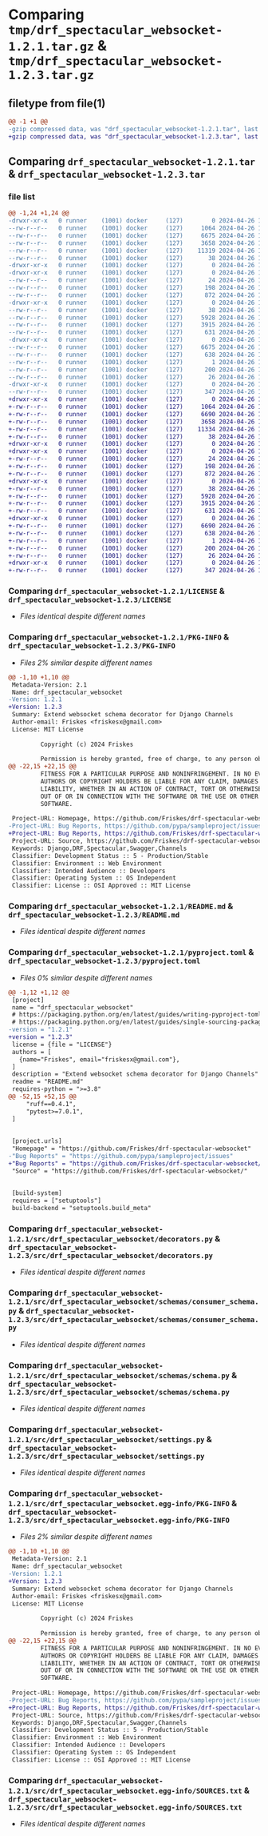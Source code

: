 # Comparing `tmp/drf_spectacular_websocket-1.2.1.tar.gz` & `tmp/drf_spectacular_websocket-1.2.3.tar.gz`

## filetype from file(1)

```diff
@@ -1 +1 @@
-gzip compressed data, was "drf_spectacular_websocket-1.2.1.tar", last modified: Fri Apr 26 18:08:09 2024, max compression
+gzip compressed data, was "drf_spectacular_websocket-1.2.3.tar", last modified: Fri Apr 26 18:26:14 2024, max compression
```

## Comparing `drf_spectacular_websocket-1.2.1.tar` & `drf_spectacular_websocket-1.2.3.tar`

### file list

```diff
@@ -1,24 +1,24 @@
-drwxr-xr-x   0 runner    (1001) docker     (127)        0 2024-04-26 18:08:09.153668 drf_spectacular_websocket-1.2.1/
--rw-r--r--   0 runner    (1001) docker     (127)     1064 2024-04-26 18:08:05.000000 drf_spectacular_websocket-1.2.1/LICENSE
--rw-r--r--   0 runner    (1001) docker     (127)     6675 2024-04-26 18:08:09.153668 drf_spectacular_websocket-1.2.1/PKG-INFO
--rw-r--r--   0 runner    (1001) docker     (127)     3658 2024-04-26 18:08:05.000000 drf_spectacular_websocket-1.2.1/README.md
--rw-r--r--   0 runner    (1001) docker     (127)    11319 2024-04-26 18:08:05.000000 drf_spectacular_websocket-1.2.1/pyproject.toml
--rw-r--r--   0 runner    (1001) docker     (127)       38 2024-04-26 18:08:09.153668 drf_spectacular_websocket-1.2.1/setup.cfg
-drwxr-xr-x   0 runner    (1001) docker     (127)        0 2024-04-26 18:08:09.145668 drf_spectacular_websocket-1.2.1/src/
-drwxr-xr-x   0 runner    (1001) docker     (127)        0 2024-04-26 18:08:09.149668 drf_spectacular_websocket-1.2.1/src/drf_spectacular_websocket/
--rw-r--r--   0 runner    (1001) docker     (127)       24 2024-04-26 18:08:05.000000 drf_spectacular_websocket-1.2.1/src/drf_spectacular_websocket/__init__.py
--rw-r--r--   0 runner    (1001) docker     (127)      198 2024-04-26 18:08:05.000000 drf_spectacular_websocket-1.2.1/src/drf_spectacular_websocket/apps.py
--rw-r--r--   0 runner    (1001) docker     (127)      872 2024-04-26 18:08:05.000000 drf_spectacular_websocket-1.2.1/src/drf_spectacular_websocket/decorators.py
-drwxr-xr-x   0 runner    (1001) docker     (127)        0 2024-04-26 18:08:09.149668 drf_spectacular_websocket-1.2.1/src/drf_spectacular_websocket/schemas/
--rw-r--r--   0 runner    (1001) docker     (127)       38 2024-04-26 18:08:05.000000 drf_spectacular_websocket-1.2.1/src/drf_spectacular_websocket/schemas/__init__.py
--rw-r--r--   0 runner    (1001) docker     (127)     5928 2024-04-26 18:08:05.000000 drf_spectacular_websocket-1.2.1/src/drf_spectacular_websocket/schemas/consumer_schema.py
--rw-r--r--   0 runner    (1001) docker     (127)     3915 2024-04-26 18:08:05.000000 drf_spectacular_websocket-1.2.1/src/drf_spectacular_websocket/schemas/schema.py
--rw-r--r--   0 runner    (1001) docker     (127)      631 2024-04-26 18:08:05.000000 drf_spectacular_websocket-1.2.1/src/drf_spectacular_websocket/settings.py
-drwxr-xr-x   0 runner    (1001) docker     (127)        0 2024-04-26 18:08:09.149668 drf_spectacular_websocket-1.2.1/src/drf_spectacular_websocket.egg-info/
--rw-r--r--   0 runner    (1001) docker     (127)     6675 2024-04-26 18:08:09.000000 drf_spectacular_websocket-1.2.1/src/drf_spectacular_websocket.egg-info/PKG-INFO
--rw-r--r--   0 runner    (1001) docker     (127)      638 2024-04-26 18:08:09.000000 drf_spectacular_websocket-1.2.1/src/drf_spectacular_websocket.egg-info/SOURCES.txt
--rw-r--r--   0 runner    (1001) docker     (127)        1 2024-04-26 18:08:09.000000 drf_spectacular_websocket-1.2.1/src/drf_spectacular_websocket.egg-info/dependency_links.txt
--rw-r--r--   0 runner    (1001) docker     (127)      200 2024-04-26 18:08:09.000000 drf_spectacular_websocket-1.2.1/src/drf_spectacular_websocket.egg-info/requires.txt
--rw-r--r--   0 runner    (1001) docker     (127)       26 2024-04-26 18:08:09.000000 drf_spectacular_websocket-1.2.1/src/drf_spectacular_websocket.egg-info/top_level.txt
-drwxr-xr-x   0 runner    (1001) docker     (127)        0 2024-04-26 18:08:09.149668 drf_spectacular_websocket-1.2.1/tests/
--rw-r--r--   0 runner    (1001) docker     (127)      347 2024-04-26 18:08:05.000000 drf_spectacular_websocket-1.2.1/tests/test_schema.py
+drwxr-xr-x   0 runner    (1001) docker     (127)        0 2024-04-26 18:26:14.873380 drf_spectacular_websocket-1.2.3/
+-rw-r--r--   0 runner    (1001) docker     (127)     1064 2024-04-26 18:26:11.000000 drf_spectacular_websocket-1.2.3/LICENSE
+-rw-r--r--   0 runner    (1001) docker     (127)     6690 2024-04-26 18:26:14.873380 drf_spectacular_websocket-1.2.3/PKG-INFO
+-rw-r--r--   0 runner    (1001) docker     (127)     3658 2024-04-26 18:26:11.000000 drf_spectacular_websocket-1.2.3/README.md
+-rw-r--r--   0 runner    (1001) docker     (127)    11334 2024-04-26 18:26:11.000000 drf_spectacular_websocket-1.2.3/pyproject.toml
+-rw-r--r--   0 runner    (1001) docker     (127)       38 2024-04-26 18:26:14.873380 drf_spectacular_websocket-1.2.3/setup.cfg
+drwxr-xr-x   0 runner    (1001) docker     (127)        0 2024-04-26 18:26:14.869380 drf_spectacular_websocket-1.2.3/src/
+drwxr-xr-x   0 runner    (1001) docker     (127)        0 2024-04-26 18:26:14.869380 drf_spectacular_websocket-1.2.3/src/drf_spectacular_websocket/
+-rw-r--r--   0 runner    (1001) docker     (127)       24 2024-04-26 18:26:11.000000 drf_spectacular_websocket-1.2.3/src/drf_spectacular_websocket/__init__.py
+-rw-r--r--   0 runner    (1001) docker     (127)      198 2024-04-26 18:26:11.000000 drf_spectacular_websocket-1.2.3/src/drf_spectacular_websocket/apps.py
+-rw-r--r--   0 runner    (1001) docker     (127)      872 2024-04-26 18:26:11.000000 drf_spectacular_websocket-1.2.3/src/drf_spectacular_websocket/decorators.py
+drwxr-xr-x   0 runner    (1001) docker     (127)        0 2024-04-26 18:26:14.873380 drf_spectacular_websocket-1.2.3/src/drf_spectacular_websocket/schemas/
+-rw-r--r--   0 runner    (1001) docker     (127)       38 2024-04-26 18:26:11.000000 drf_spectacular_websocket-1.2.3/src/drf_spectacular_websocket/schemas/__init__.py
+-rw-r--r--   0 runner    (1001) docker     (127)     5928 2024-04-26 18:26:11.000000 drf_spectacular_websocket-1.2.3/src/drf_spectacular_websocket/schemas/consumer_schema.py
+-rw-r--r--   0 runner    (1001) docker     (127)     3915 2024-04-26 18:26:11.000000 drf_spectacular_websocket-1.2.3/src/drf_spectacular_websocket/schemas/schema.py
+-rw-r--r--   0 runner    (1001) docker     (127)      631 2024-04-26 18:26:11.000000 drf_spectacular_websocket-1.2.3/src/drf_spectacular_websocket/settings.py
+drwxr-xr-x   0 runner    (1001) docker     (127)        0 2024-04-26 18:26:14.873380 drf_spectacular_websocket-1.2.3/src/drf_spectacular_websocket.egg-info/
+-rw-r--r--   0 runner    (1001) docker     (127)     6690 2024-04-26 18:26:14.000000 drf_spectacular_websocket-1.2.3/src/drf_spectacular_websocket.egg-info/PKG-INFO
+-rw-r--r--   0 runner    (1001) docker     (127)      638 2024-04-26 18:26:14.000000 drf_spectacular_websocket-1.2.3/src/drf_spectacular_websocket.egg-info/SOURCES.txt
+-rw-r--r--   0 runner    (1001) docker     (127)        1 2024-04-26 18:26:14.000000 drf_spectacular_websocket-1.2.3/src/drf_spectacular_websocket.egg-info/dependency_links.txt
+-rw-r--r--   0 runner    (1001) docker     (127)      200 2024-04-26 18:26:14.000000 drf_spectacular_websocket-1.2.3/src/drf_spectacular_websocket.egg-info/requires.txt
+-rw-r--r--   0 runner    (1001) docker     (127)       26 2024-04-26 18:26:14.000000 drf_spectacular_websocket-1.2.3/src/drf_spectacular_websocket.egg-info/top_level.txt
+drwxr-xr-x   0 runner    (1001) docker     (127)        0 2024-04-26 18:26:14.873380 drf_spectacular_websocket-1.2.3/tests/
+-rw-r--r--   0 runner    (1001) docker     (127)      347 2024-04-26 18:26:11.000000 drf_spectacular_websocket-1.2.3/tests/test_schema.py
```

### Comparing `drf_spectacular_websocket-1.2.1/LICENSE` & `drf_spectacular_websocket-1.2.3/LICENSE`

 * *Files identical despite different names*

### Comparing `drf_spectacular_websocket-1.2.1/PKG-INFO` & `drf_spectacular_websocket-1.2.3/PKG-INFO`

 * *Files 2% similar despite different names*

```diff
@@ -1,10 +1,10 @@
 Metadata-Version: 2.1
 Name: drf_spectacular_websocket
-Version: 1.2.1
+Version: 1.2.3
 Summary: Extend websocket schema decorator for Django Channels
 Author-email: Friskes <friskesx@gmail.com>
 License: MIT License
         
         Copyright (c) 2024 Friskes
         
         Permission is hereby granted, free of charge, to any person obtaining a copy
@@ -22,15 +22,15 @@
         FITNESS FOR A PARTICULAR PURPOSE AND NONINFRINGEMENT. IN NO EVENT SHALL THE
         AUTHORS OR COPYRIGHT HOLDERS BE LIABLE FOR ANY CLAIM, DAMAGES OR OTHER
         LIABILITY, WHETHER IN AN ACTION OF CONTRACT, TORT OR OTHERWISE, ARISING FROM,
         OUT OF OR IN CONNECTION WITH THE SOFTWARE OR THE USE OR OTHER DEALINGS IN THE
         SOFTWARE.
         
 Project-URL: Homepage, https://github.com/Friskes/drf-spectacular-websocket
-Project-URL: Bug Reports, https://github.com/pypa/sampleproject/issues
+Project-URL: Bug Reports, https://github.com/Friskes/drf-spectacular-websocket/issues
 Project-URL: Source, https://github.com/Friskes/drf-spectacular-websocket/
 Keywords: Django,DRF,Spectacular,Swagger,Channels
 Classifier: Development Status :: 5 - Production/Stable
 Classifier: Environment :: Web Environment
 Classifier: Intended Audience :: Developers
 Classifier: Operating System :: OS Independent
 Classifier: License :: OSI Approved :: MIT License
```

### Comparing `drf_spectacular_websocket-1.2.1/README.md` & `drf_spectacular_websocket-1.2.3/README.md`

 * *Files identical despite different names*

### Comparing `drf_spectacular_websocket-1.2.1/pyproject.toml` & `drf_spectacular_websocket-1.2.3/pyproject.toml`

 * *Files 0% similar despite different names*

```diff
@@ -1,12 +1,12 @@
 [project]
 name = "drf_spectacular_websocket"
 # https://packaging.python.org/en/latest/guides/writing-pyproject-toml/#version
 # https://packaging.python.org/en/latest/guides/single-sourcing-package-version/#single-sourcing-the-version
-version = "1.2.1"
+version = "1.2.3"
 license = {file = "LICENSE"}
 authors = [
   {name="Friskes", email="friskesx@gmail.com"},
 ]
 description = "Extend websocket schema decorator for Django Channels"
 readme = "README.md"
 requires-python = ">=3.8"
@@ -52,15 +52,15 @@
     "ruff==0.4.1",
     "pytest>=7.0.1",
 ]
 
 
 [project.urls]
 "Homepage" = "https://github.com/Friskes/drf-spectacular-websocket"
-"Bug Reports" = "https://github.com/pypa/sampleproject/issues"
+"Bug Reports" = "https://github.com/Friskes/drf-spectacular-websocket/issues"
 "Source" = "https://github.com/Friskes/drf-spectacular-websocket/"
 
 
 [build-system]
 requires = ["setuptools"]
 build-backend = "setuptools.build_meta"
```

### Comparing `drf_spectacular_websocket-1.2.1/src/drf_spectacular_websocket/decorators.py` & `drf_spectacular_websocket-1.2.3/src/drf_spectacular_websocket/decorators.py`

 * *Files identical despite different names*

### Comparing `drf_spectacular_websocket-1.2.1/src/drf_spectacular_websocket/schemas/consumer_schema.py` & `drf_spectacular_websocket-1.2.3/src/drf_spectacular_websocket/schemas/consumer_schema.py`

 * *Files identical despite different names*

### Comparing `drf_spectacular_websocket-1.2.1/src/drf_spectacular_websocket/schemas/schema.py` & `drf_spectacular_websocket-1.2.3/src/drf_spectacular_websocket/schemas/schema.py`

 * *Files identical despite different names*

### Comparing `drf_spectacular_websocket-1.2.1/src/drf_spectacular_websocket/settings.py` & `drf_spectacular_websocket-1.2.3/src/drf_spectacular_websocket/settings.py`

 * *Files identical despite different names*

### Comparing `drf_spectacular_websocket-1.2.1/src/drf_spectacular_websocket.egg-info/PKG-INFO` & `drf_spectacular_websocket-1.2.3/src/drf_spectacular_websocket.egg-info/PKG-INFO`

 * *Files 2% similar despite different names*

```diff
@@ -1,10 +1,10 @@
 Metadata-Version: 2.1
 Name: drf_spectacular_websocket
-Version: 1.2.1
+Version: 1.2.3
 Summary: Extend websocket schema decorator for Django Channels
 Author-email: Friskes <friskesx@gmail.com>
 License: MIT License
         
         Copyright (c) 2024 Friskes
         
         Permission is hereby granted, free of charge, to any person obtaining a copy
@@ -22,15 +22,15 @@
         FITNESS FOR A PARTICULAR PURPOSE AND NONINFRINGEMENT. IN NO EVENT SHALL THE
         AUTHORS OR COPYRIGHT HOLDERS BE LIABLE FOR ANY CLAIM, DAMAGES OR OTHER
         LIABILITY, WHETHER IN AN ACTION OF CONTRACT, TORT OR OTHERWISE, ARISING FROM,
         OUT OF OR IN CONNECTION WITH THE SOFTWARE OR THE USE OR OTHER DEALINGS IN THE
         SOFTWARE.
         
 Project-URL: Homepage, https://github.com/Friskes/drf-spectacular-websocket
-Project-URL: Bug Reports, https://github.com/pypa/sampleproject/issues
+Project-URL: Bug Reports, https://github.com/Friskes/drf-spectacular-websocket/issues
 Project-URL: Source, https://github.com/Friskes/drf-spectacular-websocket/
 Keywords: Django,DRF,Spectacular,Swagger,Channels
 Classifier: Development Status :: 5 - Production/Stable
 Classifier: Environment :: Web Environment
 Classifier: Intended Audience :: Developers
 Classifier: Operating System :: OS Independent
 Classifier: License :: OSI Approved :: MIT License
```

### Comparing `drf_spectacular_websocket-1.2.1/src/drf_spectacular_websocket.egg-info/SOURCES.txt` & `drf_spectacular_websocket-1.2.3/src/drf_spectacular_websocket.egg-info/SOURCES.txt`

 * *Files identical despite different names*

